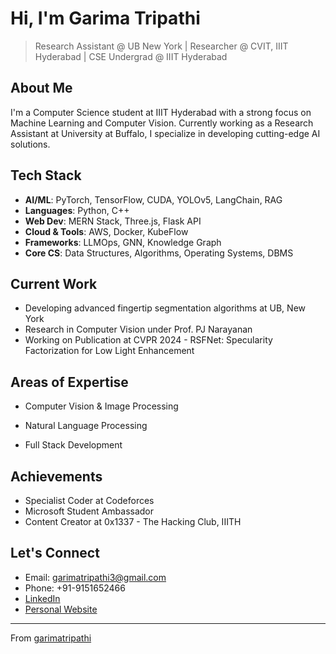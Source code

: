 #  Hi, I'm Garima Tripathi

>  Research Assistant @ UB New York | Researcher @ CVIT, IIIT Hyderabad | CSE Undergrad @ IIIT Hyderabad

##  About Me
I'm a Computer Science student at IIIT Hyderabad with a strong focus on Machine Learning and Computer Vision. Currently working as a Research Assistant at University at Buffalo, I specialize in developing cutting-edge AI solutions.

##  Tech Stack
- **AI/ML**: PyTorch, TensorFlow, CUDA, YOLOv5, LangChain, RAG
- **Languages**: Python, C++
- **Web Dev**: MERN Stack, Three.js, Flask API
- **Cloud & Tools**: AWS, Docker, KubeFlow
- **Frameworks**: LLMOps, GNN, Knowledge Graph
- **Core CS**: Data Structures, Algorithms, Operating Systems, DBMS

##  Current Work
-  Developing advanced fingertip segmentation algorithms at UB, New York
-  Research in Computer Vision under Prof. PJ Narayanan
-  Working on Publication at CVPR 2024 - RSFNet: Specularity Factorization for Low Light Enhancement
<!-- 
##  Featured Projects
-  [AI-Powered Cold Email Generator](project-link) - LangChain & RAG based personalized outreach system
-  [Potato Disease Classification](project-link) - End-to-end ML system with 99% accuracy
-  [Object Segmentation System](project-link) - Advanced Video Object Segmentation research -->

## Areas of Expertise
- Computer Vision & Image Processing
<!-- - Deep Learning & Neural Networks -->
- Natural Language Processing
<!-- - Real-time AI Systems -->
- Full Stack Development

##  Achievements
-  Specialist Coder at Codeforces
-  Microsoft Student Ambassador
-  Content Creator at 0x1337 - The Hacking Club, IIITH

##  Let's Connect
-  Email: garimatripathi3@gmail.com
-  Phone: +91-9151652466
-  [LinkedIn](garimatripathi)
-  [Personal Website](garimatripathi)

---
 From [garimatripathi](https://github.com/garimatripathi)
